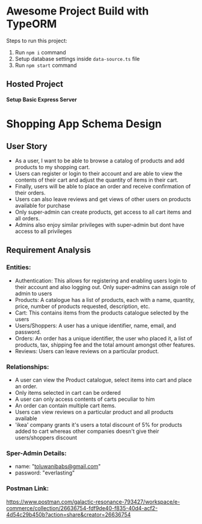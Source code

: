 # Awesome Project Build with TypeORM

Steps to run this project:

1. Run `npm i` command
2. Setup database settings inside `data-source.ts` file
3. Run `npm start` command

## Hosted Project

#### Setup Basic Express Server

# Shopping App Schema Design

## User Story

- As a user, I want to be able to browse a catalog of products and add products to my shopping cart. 
- Users can register or login to their account and are able to view the contents of their cart and adjust the quantity of items in their cart. 
- Finally, users will be able to place an order and receive confirmation of their orders.
- Users can also leave reviews and get views of other users on products available for purchase
- Only super-admin can create products, get access to all cart items and all orders. 
- Admins also enjoy similar privileges with super-admin but dont have access to all privileges

## Requirement Analysis

### Entities:

- Authentication: This allows for registering and enabling users login to their account and also logging out. Only super-admins can assign role of admin to users
- Products: A catalogue has a list of products, each with a name, quantity, price, number of products requested, description, etc.
- Cart: This contains items from the products catalogue selected by the users
- Users/Shoppers: A user has a unique identifier, name, email, and password.
- Orders: An order has a unique identifier, the user who placed it, a list of products, tax, shipping fee and the total amount amongst other features.
- Reviews: Users can leave reviews on a particular product.

### Relationships:
- A user can view the Product catalogue, select items into cart and place an order.
- Only items selected in cart can be ordered
- A user can only access contents of carts peculiar to him
- An order can contain multiple cart items.
- Users can view reviews on a particular product and all products available
- 'ikea' company grants it's users a total discount of 5% for products added to cart whereas other companies doesn't give their users/shoppers discount

### Sper-Admin Details:
- name: "toluwanibabs@gmail.com"
- password: "everlasting"

### Postman Link:
https://www.postman.com/galactic-resonance-793427/workspace/e-commerce/collection/26636754-fdf9de40-f835-40d4-acf2-4d54c29b450b?action=share&creator=26636754


